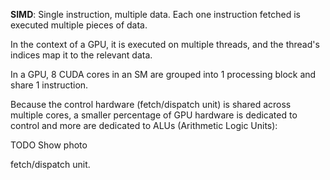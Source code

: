 **SIMD**: Single instruction, multiple data. Each one instruction fetched is executed multiple pieces of data.

In the context of a GPU, it is executed on multiple threads, and the thread's indices map it to the relevant data. 

In a GPU, 8 CUDA cores in an SM are grouped into 1 processing block and share 1 instruction.

Because the control hardware (fetch/dispatch unit) is shared across multiple cores, a smaller percentage of GPU hardware is dedicated to control and more are dedicated to ALUs (Arithmetic Logic Units):

TODO Show photo




































fetch/dispatch unit.
